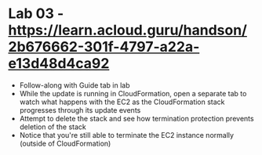 # Lab 03 - https://learn.acloud.guru/handson/2b676662-301f-4797-a22a-e13d48d4ca92

* Follow-along with Guide tab in lab
* While the update is running in CloudFormation, open a separate tab to watch what happens with the EC2 as the CloudFormation stack progresses through its update events
* Attempt to delete the stack and see how termination protection prevents deletion of the stack
* Notice that you're still able to terminate the EC2 instance normally (outside of CloudFormation)
